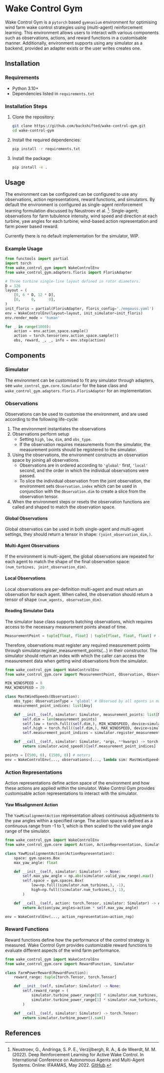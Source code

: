 # Wake Control Gym

Wake Control Gym is a `pytorch` based `gymnasium` environment for optimising wind farm wake control strategies using (multi-agent) reinforcement learning. This environment allows users to interact with various components such as observations, actions, and reward functions in a customisable manner. Additionally, environment supports using any simulator as a backend, provided an adapter exists or the user writes creates one.

## Installation

### Requirements

- Python 3.10+
- Dependencies listed in `requirements.txt`

### Installation Steps

1. Clone the repository:

    ```bash
    git clone https://github.com/backshifted/wake-control-gym.git
    cd wake-control-gym
    ```

2. Install the required dependencies:

    ```bash
    pip install -r requirements.txt
    ```

3. Install the package:

    ```bash
    pip install -e .
    ```

## Usage

The environment can be configured can be configured to use any observations, action representations, reward functions, and simulators. By default the environment is configured as single-agent reinforcement learning formulation discussed by Neustroev et al. [^1]: Single-agent; observations for farm tubulence intensity, wind speed and direction at each turbine, yaw angles for each turbine; wind-based action representation and farm power based reward.

Currently there is no default implementation for the simulator, WIP.

### Example Usage

```python
from functools import partial
import torch
from wake_control_gym import WakeControlEnv
from wake_control_gym.adapters.floris import FlorisAdapter

# Three turbine single-line layout defined in rotor diameters.
D = 126
layout = (
    [0, 6 * D, 12 * D],
    [0,     0,      0],
)
init_floris = partial(FlorisAdapter, floris_config='./emgauss.yaml')
env = WakeControlEnv(layout=layout, init_simulator=init_floris)
env.render_mode = 'human'

for _ in range(1000):
    action = env.action_space.sample()
    action = torch.tensor(env.action_space.sample())
    obs, reward, _, _, info = env.step(action)
```

## Components

### Simulator

The environment can be customised to fit any simulator through adapters, see `wake_control_gym.core.Simulator` for the base class and `wake_control_gym.adapters.floris.FlorisAdapter` for an implementation.

### Observations

Observations can be used to customise the environment, and are used according to the following life-cycle:

1. The environment instantiates the observations
1. Observations perform setup
   - Setting `high`, `low`, `dim`, and `obs_type`.
   - If the observation requires measurements from the simulator, the measurement points should be registered to the simulator.
1. Using the observations, the environment constructs an observation space by joining all observations.
   - Observations are in ordered according to `'global'` first, `'local'` second, and the order in which the individual observations were passed.
   - To slice the individual observation from the joint observation, the environment sets `Observation.index` which can be used in conjunction with the `Observation.dim` to create a slice from the observation tensor.
1. When the environment steps or resets the observation functions are called and shaped to match the observation space.

#### Global Observations

Global observatios can be used in both single-agent and multi-agent settings, they should return a tensor in shape: `(joint_observation_dim,)`.

#### Multi-Agent Observations

If the environment is multi-agent, the global observations are repeated for each agent to match the shape of the final observation space: `(num_turbines, joint_observation_dim)`.

#### Local Observations

Local observations are per-definition multi-agent and must return an observation for each agent. When called, the observation should return a tensor of shape `(num_agents, observation_dim)`.

#### Reading Simulator Data

The simulator base class supports batching observations, which requires access to the necessary measurement points ahead of time.

```python
MeasurementPoint = tuple[float, float] | tuple[float, float, float] # (x, y [,z])
```

Therefore, observations must register any required measurement points through simulator.register_measurement_points(...) in their constructor. The simulator should return an index with which the caller can access the measurement data when getting wind observations from the simulator.

```python
from wake_control_gym import WakeControlEnv
from wake_control_gym.core import MeasurementPoint, Observation, ObservationType, Simulator

MIN_WINDSPEED = 0
MAX_WINDSPEED = 20

class MastWindSpeeds(Observation):
    obs_type: ObservationType = 'global' # Observed by all agents in multi-agent settings
    measurement_point_indices: list[Any]

    def __init__(self, simulator: Simulator, measurement_points: list[MeasurementPoint]) -> None:
        self.dim = len(measurement_points)
        self.low = torch.full((self.dim,), MIN_WINDSPEED, device=simulator.device, dtype=simulator.dtype)
        self.high = torch.full((self.dim,), MAX_WINDSPEED, device=simulator.device, dtype=simulator.dtype)
        self.measurement_point_indices = simulator.register_measurement_points(measurement_points)

    def __call__(self, simulator: Simulator, *args, **kwargs) -> torch.Tensor:
        return simulator.wind_speed()[self.measurement_point_indices]

points = [(500, 0), (1500, 0)] # meters
env = WakeControlEnv(..., observations=[..., lambda sim: MastWindSpeeds(sim, points)])
```

### Action Representations

Action representations define action space of the environment and how these actions are applied within the simulator. Wake Control Gym provides customisable action representations to interact with the simulator.

#### Yaw Misalignment Action

The `YawMisalignmentAction` representation allows continuous adjustments to the yaw angles within a specified range. The action space is defined as a continuous range from -1 to 1, which is then scaled to the valid yaw angle range of the simulator.

```python
from wake_control_gym import WakeControlEnv
from wake_control_gym.core import Action, ActionRepresentation, Simulator

class YawMisalignmentAction(ActionRepresentation):
    space: gym.spaces.Box
    max_yaw_angle: float

    def __init__(self, simulator: Simulator) -> None:
        self.max_yaw_angle = np.abs(simulator.valid_yaw_range).max()
        self.space = gym.spaces.Box(
            low=np.full((simulator.num_turbines,), -1),
            high=np.full((simulator.num_turbines,), 1),
        )

    def __call__(self, action: torch.Tensor, simulator: Simulator) -> Action:
        return Action(yaw_angles=action * self.max_yaw_angle)

env = WakeControlEnv(..., action_representation=action_rep)
```

### Reward Functions

Reward functions define how the performance of the control strategy is measured. Wake Control Gym provides customizable reward functions to evaluate different aspects of the wind farm performance.

```python
from wake_control_gym import WakeControlEnv
from wake_control_gym.core import RewardFunction, Simulator

class FarmPowerReward(RewardFunction):
    reward_range: tuple[torch.Tensor, torch.Tensor]

    def __init__(self, simulator: Simulator) -> None:
        self.reward_range = (
            simulator.turbine_power_range[0] * simulator.num_turbines,
            simulator.turbine_power_range[1] * simulator.num_turbines,
        )

    def __call__(self, simulator: Simulator) -> torch.Tensor:
        return simulator.turbine_power().sum()
```

## References

[^1]: Neustroev, G., Andringa, S. P. E., Verzijlbergh, R. A., & de Weerdt, M. M. (2022). Deep Reinforcement Learning for Active Wake Control. In International Conference on Autonomous Agents and Multi-Agent Systems. Online: IFAAMAS, May 2022. [GitHub](https://github.com/AlgTUDelft/wind-farm-env).
